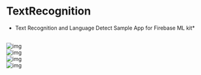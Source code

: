 # TextRecognition
* Text Recognition and Language Detect Sample App for Firebase ML kit*
<br><br>

![img](https://github.com/rddewan/TextRecognition/image/01.jpg)
<br>
![img](https://github.com/rddewan/TextRecognition/image/02.jpg)
<br>
![img](https://github.com/rddewan/TextRecognition/image/03.jpg)
<br>
![img](https://github.com/rddewan/TextRecognition/image/04.jpg)
<br>
